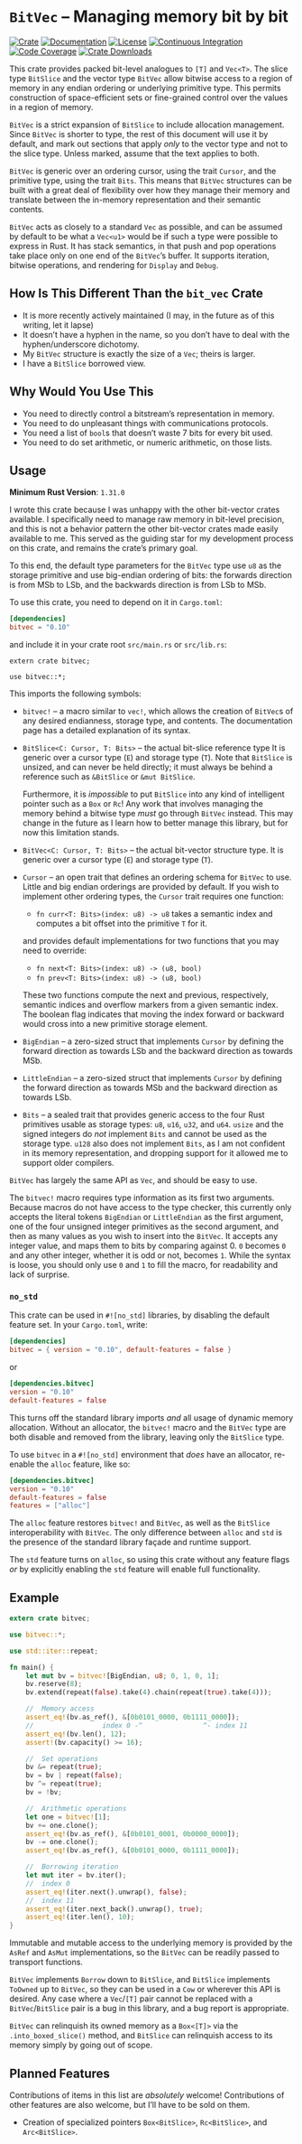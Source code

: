 # `BitVec` – Managing memory bit by bit

[![Crate][crate_img]][crate]
[![Documentation][docs_img]][docs]
[![License][license_img]][license_file]
[![Continuous Integration][travis_img]][travis]
[![Code Coverage][codecov_img]][codecov]
[![Crate Downloads][downloads_img]][crate]

This crate provides packed bit-level analogues to `[T]` and `Vec<T>`. The slice
type `BitSlice` and the vector type `BitVec` allow bitwise access to a region of
memory in any endian ordering or underlying primitive type. This permits
construction of space-efficient sets or fine-grained control over the values in
a region of memory.

`BitVec` is a strict expansion of `BitSlice` to include allocation management.
Since `BitVec` is shorter to type, the rest of this document will use it by
default, and mark out sections that apply *only* to the vector type and not to
the slice type. Unless marked, assume that the text applies to both.

`BitVec` is generic over an ordering cursor, using the trait `Cursor`, and the
primitive type, using the trait `Bits`. This means that `BitVec` structures can
be built with a great deal of flexibility over how they manage their memory and
translate between the in-memory representation and their semantic contents.

`BitVec` acts as closely to a standard `Vec` as possible, and can be assumed by
default to be what a `Vec<u1>` would be if such a type were possible to express
in Rust. It has stack semantics, in that push and pop operations take place only
on one end of the `BitVec`’s buffer. It supports iteration, bitwise operations,
and rendering for `Display` and `Debug`.

## How Is This Different Than the `bit_vec` Crate

- It is more recently actively maintained (I may, in the future as of this
  writing, let it lapse)
- It doesn’t have a hyphen in the name, so you don’t have to deal with the
  hyphen/underscore dichotomy.
- My `BitVec` structure is exactly the size of a `Vec`; theirs is larger.
- I have a `BitSlice` borrowed view.

## Why Would You Use This

- You need to directly control a bitstream’s representation in memory.
- You need to do unpleasant things with communications protocols.
- You need a list of `bool`s that doesn’t waste 7 bits for every bit used.
- You need to do set arithmetic, or numeric arithmetic, on those lists.

## Usage

**Minimum Rust Version**: `1.31.0`

I wrote this crate because I was unhappy with the other bit-vector crates
available. I specifically need to manage raw memory in bit-level precision, and
this is not a behavior pattern the other bit-vector crates made easily available
to me. This served as the guiding star for my development process on this crate,
and remains the crate’s primary goal.

To this end, the default type parameters for the `BitVec` type use `u8` as the
storage primitive and use big-endian ordering of bits: the forwards direction is
from MSb to LSb, and the backwards direction is from LSb to MSb.

To use this crate, you need to depend on it in `Cargo.toml`:

```toml
[dependencies]
bitvec = "0.10"
```

and include it in your crate root `src/main.rs` or `src/lib.rs`:

```rust,no-run
extern crate bitvec;

use bitvec::*;
```

This imports the following symbols:

- `bitvec!` – a macro similar to `vec!`, which allows the creation of `BitVec`s
  of any desired endianness, storage type, and contents. The documentation page
  has a detailed explanation of its syntax.

- `BitSlice<C: Cursor, T: Bits>` – the actual bit-slice reference type It is
  generic over a cursor type (`E`) and storage type (`T`). Note that `BitSlice`
  is unsized, and can never be held directly; it must always be behind a
  reference such as `&BitSlice` or `&mut BitSlice`.

  Furthermore, it is *impossible* to put `BitSlice` into any kind of intelligent
  pointer such as a `Box` or `Rc`! Any work that involves managing the memory
  behind a bitwise type *must* go through `BitVec` instead. This may change in
  the future as I learn how to better manage this library, but for now this
  limitation stands.

- `BitVec<C: Cursor, T: Bits>` – the actual bit-vector structure type. It is
  generic over a cursor type (`E`) and storage type (`T`).

- `Cursor` – an open trait that defines an ordering schema for `BitVec` to use.
  Little and big endian orderings are provided by default. If you wish to
  implement other ordering types, the `Cursor` trait requires one function:

  - `fn curr<T: Bits>(index: u8) -> u8` takes a semantic index and computes a
    bit offset into the primitive `T` for it.

  and provides default implementations for two functions that you may need to
  override:

  - `fn next<T: Bits>(index: u8) -> (u8, bool)`
  - `fn prev<T: Bits>(index: u8) -> (u8, bool)`

  These two functions compute the next and previous, respectively, semantic
  indices and overflow markers from a given semantic index. The boolean flag
  indicates that moving the index forward or backward would cross into a new
  primitive storage element.

- `BigEndian` – a zero-sized struct that implements `Cursor` by defining the
  forward direction as towards LSb and the backward direction as towards MSb.

- `LittleEndian` – a zero-sized struct that implements `Cursor` by defining the
  forward direction as towards MSb and the backward direction as towards LSb.

- `Bits` – a sealed trait that provides generic access to the four Rust
  primitives usable as storage types: `u8`, `u16`, `u32`, and `u64`. `usize`
  and the signed integers do *not* implement `Bits` and cannot be used as the
  storage type. `u128` also does not implement `Bits`, as I am not confident in
  its memory representation, and dropping support for it allowed me to support
  older compilers.

`BitVec` has largely the same API as `Vec`, and should be easy to use.

The `bitvec!` macro requires type information as its first two arguments.
Because macros do not have access to the type checker, this currently only
accepts the literal tokens `BigEndian` or `LittleEndian` as the first argument,
one of the four unsigned integer primitives as the second argument, and then as
many values as you wish to insert into the `BitVec`. It accepts any integer
value, and maps them to bits by comparing against 0. `0` becomes `0` and any
other integer, whether it is odd or not, becomes `1`. While the syntax is loose,
you should only use `0` and `1` to fill the macro, for readability and lack of
surprise.

### `no_std`

This crate can be used in `#![no_std]` libraries, by disabling the default
feature set. In your `Cargo.toml`, write:

```toml
[dependencies]
bitvec = { version = "0.10", default-features = false }
```

or

```toml
[dependencies.bitvec]
version = "0.10"
default-features = false
```

This turns off the standard library imports *and* all usage of dynamic memory
allocation. Without an allocator, the `bitvec!` macro and the `BitVec` type are
both disable and removed from the library, leaving only the `BitSlice` type.

To use `bitvec` in a `#![no_std]` environment that *does* have an allocator,
re-enable the `alloc` feature, like so:

```toml
[dependencies.bitvec]
version = "0.10"
default-features = false
features = ["alloc"]
```

The `alloc` feature restores `bitvec!` and `BitVec`, as well as the `BitSlice`
interoperability with `BitVec`. The only difference between `alloc` and `std` is
the presence of the standard library façade and runtime support.

The `std` feature turns on `alloc`, so using this crate without any feature
flags *or* by explicitly enabling the `std` feature will enable full
functionality.

## Example

```rust
extern crate bitvec;

use bitvec::*;

use std::iter::repeat;

fn main() {
    let mut bv = bitvec![BigEndian, u8; 0, 1, 0, 1];
    bv.reserve(8);
    bv.extend(repeat(false).take(4).chain(repeat(true).take(4)));

    //  Memory access
    assert_eq!(bv.as_ref(), &[0b0101_0000, 0b1111_0000]);
    //                 index 0 -^               ^- index 11
    assert_eq!(bv.len(), 12);
    assert!(bv.capacity() >= 16);

    //  Set operations
    bv &= repeat(true);
    bv = bv | repeat(false);
    bv ^= repeat(true);
    bv = !bv;

    //  Arithmetic operations
    let one = bitvec![1];
    bv += one.clone();
    assert_eq!(bv.as_ref(), &[0b0101_0001, 0b0000_0000]);
    bv -= one.clone();
    assert_eq!(bv.as_ref(), &[0b0101_0000, 0b1111_0000]);

    //  Borrowing iteration
    let mut iter = bv.iter();
    //  index 0
    assert_eq!(iter.next().unwrap(), false);
    //  index 11
    assert_eq!(iter.next_back().unwrap(), true);
    assert_eq!(iter.len(), 10);
}
```

Immutable and mutable access to the underlying memory is provided by the `AsRef`
and `AsMut` implementations, so the `BitVec` can be readily passed to transport
functions.

`BitVec` implements `Borrow` down to `BitSlice`, and `BitSlice` implements
`ToOwned` up to `BitVec`, so they can be used in a `Cow` or wherever this API
is desired. Any case where a `Vec`/`[T]` pair cannot be replaced with a
`BitVec`/`BitSlice` pair is a bug in this library, and a bug report is
appropriate.

`BitVec` can relinquish its owned memory as a `Box<[T]>` via the
`.into_boxed_slice()` method, and `BitSlice` can relinquish access to its memory
simply by going out of scope.

## Planned Features

Contributions of items in this list are *absolutely* welcome! Contributions of
other features are also welcome, but I’ll have to be sold on them.

- Creation of specialized pointers `Box<BitSlice>`, `Rc<BitSlice>`, and
  `Arc<BitSlice>`.

[codecov]: https://codecov.io/gh/myrrlyn/bitvec "Code Coverage"
[codecov_img]: https://img.shields.io/codecov/c/github/myrrlyn/bitvec.svg?logo=codecov "Code Coverage Display"
[crate]: https://crates.io/crates/bitvec "Crate Link"
[crate_img]: https://img.shields.io/crates/v/bitvec.svg?logo=rust "Crate Page"
[docs]: https://docs.rs/bitvec "Documentation"
[docs_img]: https://docs.rs/bitvec/badge.svg "Documentation Display"
[downloads_img]: https://img.shields.io/crates/dv/bitvec.svg?logo=rust "Crate Downloads"
[license_file]: https://github.com/myrrlyn/bitvec/blob/master/LICENSE.txt "License File"
[license_img]: https://img.shields.io/crates/l/bitvec.svg "License Display"
[travis]: https://travis-ci.org/myrrlyn/bitvec "Travis CI"
[travis_img]: https://img.shields.io/travis/myrrlyn/bitvec.svg?logo=travis "Travis CI Display"
